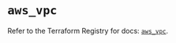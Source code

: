 # `aws_vpc`

Refer to the Terraform Registry for docs: [`aws_vpc`](https://registry.terraform.io/providers/hashicorp/aws/4.54.0/docs/resources/vpc).
